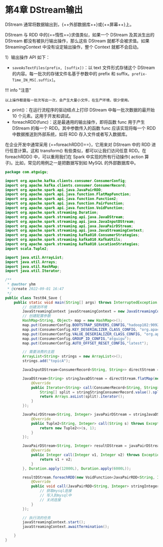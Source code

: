 # 第4章 DStream输出

DStream 通常将数据输出到，{++外部数据库++}或{++屏幕++}上。

DStream 与 RDD 中的{==惰性==}求值类似，如果一个 DStream 及其派生出的 DStream 都没有被执行输出操作，那么这些 DStream 就都不会被求值。如果 StreamingContext 中没有设定输出操作，整个 Context 就都不会启动。

1）输出操作 API 如下：

- `saveAsTextFiles(prefix, [suffix])`：以 text 文件形式存储这个 DStream 的内容。每一批次的存储文件名基于参数中的 prefix 和 suffix。`prefix-Time_IN_MS[.suffix]`。

!!! info "注意"

    以上操作都是每一批次写出一次，会产生大量小文件，在生产环境，很少使用。

- print()：在运行流程序的驱动结点上打印 DStream 中每一批次数据的最开始 10 个元素。这用于开发和调试。
- foreachRDD(func)：这是最通用的输出操作，即将函数 func 用于产生 DStream 的每一个 RDD。其中参数传入的函数 func 应该实现将每一个 RDD 中数据推送到外部系统，如将 RDD 存入文件或者写入数据库。

在企业开发中通常采用 {==foreachRDD()==}，它用来对 DStream 中的 RDD 进行任意计算。这和 transform() 有些类似，都可以让我们访问任意 RDD。在 foreachRDD() 中，可以重用我们在 Spark 中实现的所有行动操作( action 算子)。比如，常见的用例之一是把数据写到如 MySQL 的外部数据库中。

```java
package com.atguigu;

import org.apache.kafka.clients.consumer.ConsumerConfig;
import org.apache.kafka.clients.consumer.ConsumerRecord;
import org.apache.spark.api.java.JavaPairRDD;
import org.apache.spark.api.java.function.FlatMapFunction;
import org.apache.spark.api.java.function.Function2;
import org.apache.spark.api.java.function.PairFunction;
import org.apache.spark.api.java.function.VoidFunction;
import org.apache.spark.streaming.Duration;
import org.apache.spark.streaming.api.java.JavaDStream;
import org.apache.spark.streaming.api.java.JavaInputDStream;
import org.apache.spark.streaming.api.java.JavaPairDStream;
import org.apache.spark.streaming.api.java.JavaStreamingContext;
import org.apache.spark.streaming.kafka010.ConsumerStrategies;
import org.apache.spark.streaming.kafka010.KafkaUtils;
import org.apache.spark.streaming.kafka010.LocationStrategies;
import scala.Tuple2;

import java.util.ArrayList;
import java.util.Arrays;
import java.util.HashMap;
import java.util.Iterator;

/**
 * @author yhm
 * @create 2022-09-01 16:47
 */
public class Test04_Save {
    public static void main(String[] args) throws InterruptedException {
        // 创建流环境
        JavaStreamingContext javaStreamingContext = new JavaStreamingContext("local[*]", "window", Duration.apply(3000L));
        // 创建配置参数
        HashMap<String, Object> map = new HashMap<>();
        map.put(ConsumerConfig.BOOTSTRAP_SERVERS_CONFIG,"hadoop102:9092,hadoop103:9092,hadoop104:9092");
        map.put(ConsumerConfig.KEY_DESERIALIZER_CLASS_CONFIG, "org.apache.kafka.common.serialization.StringDeserializer");
        map.put(ConsumerConfig.VALUE_DESERIALIZER_CLASS_CONFIG, "org.apache.kafka.common.serialization.StringDeserializer");
        map.put(ConsumerConfig.GROUP_ID_CONFIG,"atguigu");
        map.put(ConsumerConfig.AUTO_OFFSET_RESET_CONFIG,"latest");

        // 需要消费的主题
        ArrayList<String> strings = new ArrayList<>();
        strings.add("topicA");

        JavaInputDStream<ConsumerRecord<String, String>> directStream = KafkaUtils.createDirectStream(javaStreamingContext, LocationStrategies.PreferBrokers(), ConsumerStrategies.<String, String>Subscribe(strings,map));

        JavaDStream<String> stringJavaDStream = directStream.flatMap(new FlatMapFunction<ConsumerRecord<String, String>, String>() {
            @Override
            public Iterator<String> call(ConsumerRecord<String, String> stringStringConsumerRecord) throws Exception {
                String[] split = stringStringConsumerRecord.value().split(" ");
                return Arrays.asList(split).iterator();
            }
        });

        JavaPairDStream<String, Integer> javaPairDStream = stringJavaDStream.mapToPair(new PairFunction<String, String, Integer>() {
            @Override
            public Tuple2<String, Integer> call(String s) throws Exception {
                return new Tuple2<>(s, 1);
            }
        });

        JavaPairDStream<String, Integer> resultDStream = javaPairDStream.reduceByKeyAndWindow(new Function2<Integer, Integer, Integer>() {
            @Override
            public Integer call(Integer v1, Integer v2) throws Exception {
                return v1 + v2;
            }
        }, Duration.apply(12000L), Duration.apply(6000L));

        resultDStream.foreachRDD(new VoidFunction<JavaPairRDD<String, Integer>>() {
            @Override
            public void call(JavaPairRDD<String, Integer> stringIntegerJavaPairRDD) throws Exception {
                // 获取mysql连接
                // 写入到mysql中
                // 关闭连接
            }
        });

        // 执行流的任务
        javaStreamingContext.start();
        javaStreamingContext.awaitTermination();

    }
}
```

